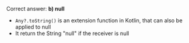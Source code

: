 Correct answer: **b) null**

* `Any?.toString()` is an extension function in Kotlin, that can also be applied to null
* It return the String "null" if the receiver is null
